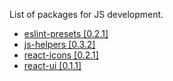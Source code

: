 List of packages for JS development. 

- [eslint-presets [0.2.1]](https://www.npmjs.com/package/@krainovsd/eslint-presets)
- [js-helpers [0.3.2]](https://www.npmjs.com/package/@krainovsd/js-helpers)
- [react-icons [0.2.1]](https://www.npmjs.com/package/@krainovsd/react-icons)
- [react-ui [0.1.1]](https://www.npmjs.com/package/@krainovsd/react-ui)